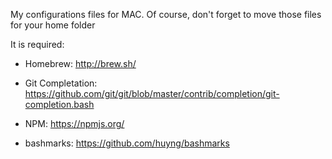 My configurations files for MAC. Of course, don't forget to move those files for your home folder


It is required:

- Homebrew: http://brew.sh/

- Git Completation: https://github.com/git/git/blob/master/contrib/completion/git-completion.bash

- NPM: https://npmjs.org/

- bashmarks: https://github.com/huyng/bashmarks